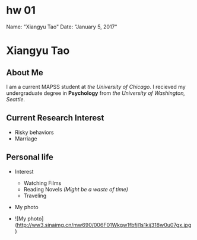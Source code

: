 # hw 01
Name: "Xiangyu Tao"
Date: "January 5, 2017"

# Xiangyu Tao

## About Me
I am a current MAPSS student at *the University of Chicago*. 
I recieved my undergraduate degree in **Psychology** from *the University of Washington, Seattle*. 

## Current Research Interest
* Risky behaviors
* Marriage

## Personal life
* Interest
  * Watching Films 
  * Reading Novels *(Might be a waste of time)*
  * Traveling
  
* My photo
* ![My photo] (http://ww3.sinaimg.cn/mw690/006F01Wkgw1fbfjl1s1kij318w0u07gx.jpg)
